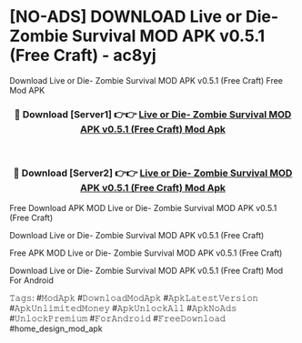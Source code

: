 # [NO-ADS] DOWNLOAD Live or Die- Zombie Survival MOD APK v0.5.1 (Free Craft) - ac8yj
Download Live or Die- Zombie Survival MOD APK v0.5.1 (Free Craft) Free Mod APK

<div align="center">
<h3>🔴 Download [Server1] 👉👉 <a href="https://apk-comot.site?title=Live_or_Die-_Zombie_Survival_MOD_APK_v0.5.1_(Free_Craft)">Live or Die- Zombie Survival MOD APK v0.5.1 (Free Craft) Mod Apk</a></h3><br>

<h3>🔴 Download [Server2] 👉👉 <a href="https://apk-comot.site?title=Live_or_Die-_Zombie_Survival_MOD_APK_v0.5.1_(Free_Craft)">Live or Die- Zombie Survival MOD APK v0.5.1 (Free Craft) Mod Apk</a></h3>
</div>


Free Download APK MOD Live or Die- Zombie Survival MOD APK v0.5.1 (Free Craft)

Download Live or Die- Zombie Survival MOD APK v0.5.1 (Free Craft) 

Free APK MOD Live or Die- Zombie Survival MOD APK v0.5.1 (Free Craft) 

Download Live or Die- Zombie Survival MOD APK v0.5.1 (Free Craft) Mod For Android

𝚃𝚊𝚐𝚜: #𝙼𝚘𝚍𝙰𝚙𝚔 #𝙳𝚘𝚠𝚗𝚕𝚘𝚊𝚍𝙼𝚘𝚍𝙰𝚙𝚔 #𝙰𝚙𝚔𝙻𝚊𝚝𝚎𝚜𝚝𝚅𝚎𝚛𝚜𝚒𝚘𝚗 #𝙰𝚙𝚔𝚄𝚗𝚕𝚒𝚖𝚒𝚝𝚎𝚍𝙼𝚘𝚗𝚎𝚢 #𝙰𝚙𝚔𝚄𝚗𝚕𝚘𝚌𝚔𝙰𝚕𝚕 #𝙰𝚙𝚔𝙽𝚘𝙰𝚍𝚜 #𝚄𝚗𝚕𝚘𝚌𝚔𝙿𝚛𝚎𝚖𝚒𝚞𝚖 #𝙵𝚘𝚛𝙰𝚗𝚍𝚛𝚘𝚒𝚍 #𝙵𝚛𝚎𝚎𝙳𝚘𝚠𝚗𝚕𝚘𝚊𝚍 #home_design_mod_apk